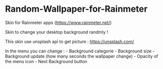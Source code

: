 # Random-Wallpaper-for-Rainmeter
Skin for Rainmeter apps (https://www.rainmeter.net/)

Skin to change your desktop background randmly !

This skin use unsplash api to get picture : https://unsplash.com/

In the menu you can change :
    - Background categorie
    - Background size
    - Background update (how many seconds the wallpaper change)
    - Opacity of the menu icon
    - Next Background button
